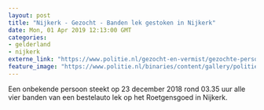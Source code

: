 ```yaml
---
layout: post
title: "Nijkerk - Gezocht - Banden lek gestoken in Nijkerk"
date: Mon, 01 Apr 2019 12:13:00 GMT
categories: 
- gelderland 
- nijkerk 
externe_link: "https://www.politie.nl/gezocht-en-vermist/gezochte-personen/2019/april/02-oon/fb/banden-lek-gestoken-nijkerk.html"
feature_image: "https://www.politie.nl/binaries/content/gallery/politie/gezocht/verdachten/2019/april/02-on/2019006353-1.jpg"
---
```


Een onbekende persoon steekt op 23 december 2018 rond 03.35 uur alle vier banden van een bestelauto lek op het Roetgensgoed in Nijkerk.
